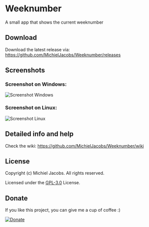 # Weeknumber
A small app that shows the current weeknumber

## Download
Download the latest release via:
https://github.com/MichielJacobs/Weeknumber/releases

## Screenshots
### Screenshot on Windows:
![Screenshot Windows](https://github.com/MichielJacobs/Weeknumber/blob/master/.github/screenshots/windows.png?raw=true)

### Screenshot on Linux:
![Screenshot Linux](https://github.com/MichielJacobs/Weeknumber/blob/master/.github/screenshots/2017-12-29_22h19_58.png?raw=true)

## Detailed info and help
Check the wiki:
https://github.com/MichielJacobs/Weeknumber/wiki

## License
Copyright (c) Michiel Jacobs. All rights reserved.

Licensed under the [GPL-3.0](https://github.com/MichielJacobs/Weeknumber/blob/master/LICENSE) License.

## Donate
If you like this project, you can give me a cup of coffee :)

[![Donate](https://www.paypalobjects.com/en_US/i/btn/btn_donateCC_LG.gif)](http://paypal.me/MichielJacobs)
